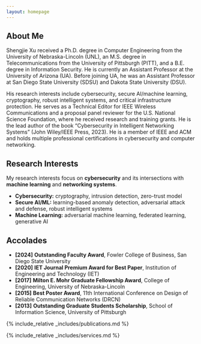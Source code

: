 ```yaml
---
layout: homepage
---
```


## About Me

Shengjie Xu received a Ph.D. degree in Computer Engineering from the University of Nebraska-Lincoln (UNL), an M.S. degree in Telecommunications from the University of Pittsburgh (PITT), and a B.E. degree in Information Security. He is currently an Assistant Professor at the University of Arizona (UA). Before joining UA, he was an Assistant Professor at San Diego State University (SDSU) and Dakota State University (DSU).

His research interests include cybersecurity, secure AI/machine learning, cryptography, robust intelligent systems, and critical infrastructure protection. He serves as a Technical Editor for IEEE Wireless Communications and a proposal panel reviewer for the U.S. National Science Foundation, where he received research and training grants. He is the lead author of the book “Cybersecurity in Intelligent Networking Systems” (John Wiley/IEEE Press, 2023). He is a member of IEEE and ACM and holds multiple professional certifications in cybersecurity and computer networking.



## Research Interests

My research interests focus on **cybersecurity** and its intersections with **machine learning** and **networking systems**.
- **Cybersecurity:** cryptography, intrusion detection, zero-trust model
- **Secure AI/ML:** learning-based anomaly detection, adversarial attack and defense, robust intelligent systems
- **Machine Learning:** adversarial machine learning, federated learning, generative AI


## Accolades

- **[2024]** **Outstanding Faculty Award**, Fowler College of Business, San Diego State University
- **[2020]** **IET Journal Premium Award for Best Paper**, Institution of Engineering and Technology (IET)
- **[2017]** **Milton E. Mohr Graduate Fellowship Award**, College of Engineering, University of Nebraska-Lincoln
- **[2015]** **Best Poster Award**, 11th International Conference on Design of Reliable Communication Networks (DRCN)
- **[2013]** **Outstanding Graduate Students Scholarship**, School of Information Science, University of Pittsburgh

{% include_relative _includes/publications.md %}

{% include_relative _includes/services.md %}
